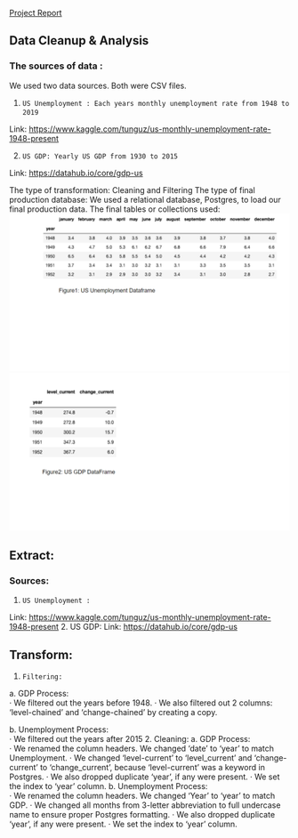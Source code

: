 [Project Report](https://docs.google.com/document/d/10paAE3xX_7CimcTwOF3twK5LvelXhFmDSesd-P8gdZc/edit?ts=5ed2ad3f "Project Report")

## Data Cleanup & Analysis
### The sources of data :
 We used two data sources. Both were CSV files.
1.     US Unemployment : Each years monthly unemployment rate from 1948 to 2019
Link: https://www.kaggle.com/tunguz/us-monthly-unemployment-rate-1948-present

2.     US GDP: Yearly US GDP from 1930 to 2015
Link: https://datahub.io/core/gdp-us


The type of transformation:
Cleaning and Filtering
The type of final production database:
        	We used a relational database, Postgres, to load our final production data.
The final tables or collections used:
![unemp](unemployment.png)
![gdp](GDP.png)

## Extract:
### Sources:
1.     US Unemployment :
Link: https://www.kaggle.com/tunguz/us-monthly-unemployment-rate-1948-present
2.     US GDP:
Link: https://datahub.io/core/gdp-us

## Transform:
1.     Filtering:
 a.     GDP
 Process:  
·       We filtered out the years before 1948.
·       We also filtered out 2 columns: ‘level-chained’ and ‘change-chained’ by creating a copy.
 
 b.     Unemployment
 Process:  
·       We filtered out the years after 2015
2.     Cleaning:
 a.     GDP
 Process:  
·       We renamed the column headers. We changed ‘date’ to ‘year’   to match Unemployment.
·       We changed ‘level-current’ to ‘level_current’ and ‘change-current’ to ‘change_current’, because ‘level-current’ was a keyword in Postgres.
·       We also dropped duplicate ‘year’, if any were present.
·       We set the index to ‘year’ column.
 b.     Unemployment
 Process:  
·       We renamed the column headers. We changed ‘Year’ to ‘year’ to match GDP.
·       We changed all months from 3-letter abbreviation to full undercase name to ensure proper Postgres formatting.
·       We also dropped duplicate ‘year’, if any were present.
·       We set the index to ‘year’ column.

